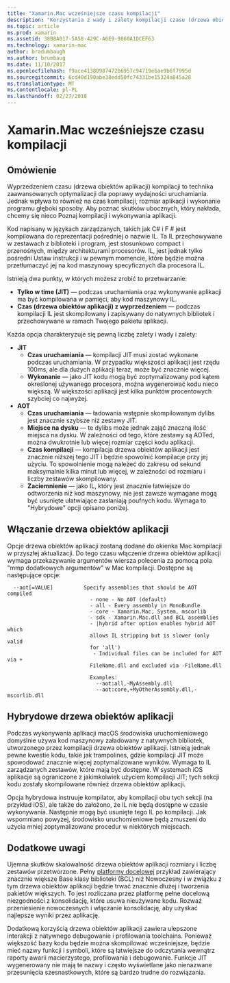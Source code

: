 ```yaml
---
title: "Xamarin.Mac wcześniejsze czasu kompilacji"
description: "Korzystania z wady i zalety kompilacji czasu (drzewa obiektów aplikacji) i uwagi"
ms.topic: article
ms.prod: xamarin
ms.assetid: 38B8A017-5A58-429C-A6E9-9860A1DCEF63
ms.technology: xamarin-mac
author: bradumbaugh
ms.author: brumbaug
ms.date: 11/10/2017
ms.openlocfilehash: f9ace41380987472b6957c94719e6ae9b6f7995d
ms.sourcegitcommit: 6cd40d190abe38edd50fc74331be15324a845a28
ms.translationtype: MT
ms.contentlocale: pl-PL
ms.lasthandoff: 02/27/2018
---
```

# <a name="xamarinmac-ahead-of-time-compilation"></a>Xamarin.Mac wcześniejsze czasu kompilacji

## <a name="overview"></a>Omówienie

Wyprzedzeniem czasu (drzewa obiektów aplikacji) kompilacji to technika zaawansowanych optymalizacji dla poprawy wydajności uruchamiania. Jednak wpływa to również na czas kompilacji, rozmiar aplikacji i wykonanie programu głęboki sposoby. Aby poznać skutków ubocznych, który nakłada, chcemy się nieco Poznaj kompilacji i wykonywania aplikacji.

Kod napisany w językach zarządzanych, takich jak C# i F # jest kompilowana do reprezentacji pośredniej o nazwie IL. Ta IL przechowywane w zestawach z biblioteki i program, jest stosunkowo compact i przenośnych, między architekturami procesorów. IL, jest jednak tylko pośredni Ustaw instrukcji i w pewnym momencie, które będzie można przetłumaczyć jej na kod maszynowy specyficznych dla procesora IL.

Istnieją dwa punkty, w których możesz zrobić to przetwarzanie:

- **Tylko w time (JIT)** — podczas uruchamiania oraz wykonywanie aplikacji ma być kompilowana w pamięci, aby kod maszynowy IL.
- **Czas (drzewa obiektów aplikacji) z wyprzedzeniem** — podczas kompilacji IL jest skompilowany i zapisywany do natywnych bibliotek i przechowywane w ramach Twojego pakietu aplikacji.

Każda opcja charakteryzuje się pewną liczbę zalety i wady i zalety:

- **JIT**
  - **Czas uruchamiania** — kompilacji JIT musi zostać wykonane podczas uruchamiania. W przypadku większości aplikacji jest rzędu 100ms, ale dla dużych aplikacji teraz, może być znacznie więcej.
  - **Wykonanie** — jako JIT kodu mogą być zoptymalizowany pod kątem określonej używanego procesora, można wygenerować kodu nieco większą. W większości aplikacji jest kilka punktów procentowych szybciej co najwyżej.
- **AOT**
  - **Czas uruchamiania** — ładowania wstępnie skompilowanym dylibs jest znacznie szybsze niż zestawy JIT.
  - **Miejsce na dysku** — te dylibs może jednak zająć znaczną ilość miejsca na dysku. W zależności od tego, które zestawy są AOTed, można dwukrotnie lub więcej rozmiar części kodu aplikacji.
  - **Czas kompilacji** — kompilacja drzewa obiektów aplikacji jest znacznie niższej tego JIT i będzie spowolnić kompilacje przy jej użyciu. To spowolnienie mogą należeć do zakresu od sekund maksymalnie kilka minut lub więcej, w zależności od rozmiaru i liczby zestawów skompilowany.
  - **Zaciemnienie** — jako IL, który jest znacznie łatwiejsze do odtworzenia niż kod maszynowy, nie jest zawsze wymagane mogą być usunięte ułatwiające zasłaniają poufnych kodu. Wymaga to "Hybrydowe" opcji opisano poniżej.

## <a name="enabling-aot"></a>Włączanie drzewa obiektów aplikacji

Opcje drzewa obiektów aplikacji zostaną dodane do okienka Mac kompilacji w przyszłej aktualizacji. Do tego czasu włączenie drzewa obiektów aplikacji wymaga przekazywanie argumentów wiersza polecenia za pomocą pola "mmp dodatkowych argumentów" w Mac kompilacji. Dostępne są następujące opcje:


      --aot[=VALUE]          Specify assemblies that should be AOT compiled
                               - none - No AOT (default)
                               - all - Every assembly in MonoBundle
                               - core - Xamarin.Mac, System, mscorlib
                               - sdk - Xamarin.Mac.dll and BCL assemblies
                               - |hybrid after option enables hybrid AOT which
                               allows IL stripping but is slower (only valid
                               for 'all')
                                - Individual files can be included for AOT via +
                               FileName.dll and excluded via -FileName.dll

                               Examples:
                                 --aot:all,-MyAssembly.dll
                                 --aot:core,+MyOtherAssembly.dll,-mscorlib.dll



## <a name="hybrid-aot"></a>Hybrydowe drzewa obiektów aplikacji

Podczas wykonywania aplikacji macOS środowiska uruchomieniowego domyślnie używa kod maszynowy załadowany z natywnych bibliotek, utworzonego przez kompilacji drzewa obiektów aplikacji. Istnieją jednak pewne kwestie kodu, takie jak trampolines, gdzie kompilacji JIT może spowodować znacznie więcej zoptymalizowane wyników. Wymaga to IL zarządzanych zestawów, które mają być dostępne. W systemach iOS aplikacje są ograniczone z jakimkolwiek użyciem kompilacji JIT; tych sekcji kodu zostały skompilowane również drzewa obiektów aplikacji.

Opcja hybrydowa instruuje kompilator, aby kompilacji obu tych sekcji (na przykład iOS), ale także do założono, że IL nie będą dostępne w czasie wykonywania. Następnie mogą być usunięte tego IL po kompilacji. Jak wspomniano powyżej, środowisko uruchomieniowe będą zmuszeni do użycia mniej zoptymalizowane procedur w niektórych miejscach.

## <a name="further-considerations"></a>Dodatkowe uwagi

Ujemna skutków skalowalność drzewa obiektów aplikacji rozmiary i liczbę zestawów przetworzone. Pełny [platformy docelowej](~/mac/platform/target-framework.md) przykład zawierający znacznie większe Base klasy biblioteki (BCL) niż Nowoczesny i w związku z tym drzewa obiektów aplikacji będzie trwać znacznie dłużej i tworzenia pakietów większych. To jest rozliczana przez platformę pełne docelową niezgodności z konsolidację, które usuwa nieużywane kodu. Rozważ przeniesienie nowoczesnych i włączanie konsolidację, aby uzyskać najlepsze wyniki przez aplikację.

Dodatkową korzyścią drzewa obiektów aplikacji zawiera ulepszone interakcji z natywnego debugowanie i profilowania toolchains. Ponieważ większość bazy kodu będzie można skompilować wcześniejsze, będzie mieć nazwy funkcji i symboli, które są łatwiejsze do odczytania wewnątrz raporty awarii macierzystego, profilowania i debugowanie. Funkcje JIT wygenerowany nie mają te nazwy i często wyświetlane jako nienazwane przesunięcia szesnastkowych, które są bardzo trudne do rozwiązania.
